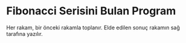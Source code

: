 #  Fibonacci Serisini Bulan Program 

Her rakam, bir önceki rakamla toplanır. Elde edilen sonuç rakamın sağ tarafına yazılır.


